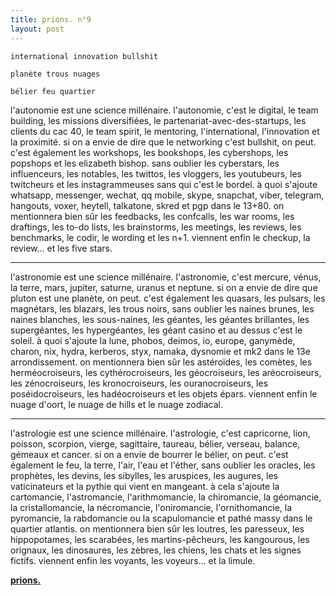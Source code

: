 ```yaml
---
title: prions. n°9
layout: post
---
```


`international innovation bullshit`

`planète trous nuages`

`bélier feu quartier`

l'autonomie est une science millénaire. l'autonomie, c'est le digital, le team building, les missions diversifiées, le partenariat-avec-des-startups, les clients du cac 40, le team spirit, le mentoring, l'international, l'innovation et la proximité. si on a envie de dire que le networking c'est bullshit, on peut. c'est également les workshops, les bookshops, les cybershops, les popshops et les elizabeth bishop. sans oublier les cyberstars, les influenceurs, les notables, les twittos, les vloggers, les youtubeurs, les twitcheurs et les instagrammeuses sans qui c'est le bordel. à quoi s'ajoute whatsapp, messenger, wechat, qq mobile, skype, snapchat, viber, telegram, hangouts, voxer, heytell, talkatone, skred et pgp dans le 13+80. on mentionnera bien sûr les feedbacks, les confcalls, les war rooms, les draftings, les to-do lists, les brainstorms, les meetings, les reviews, les benchmarks, le codir, le wording et les n+1. viennent enfin le checkup, la review... et les five stars.

---

l'astronomie est une science millénaire. l'astronomie, c'est mercure, vénus, la terre, mars, jupiter, saturne, uranus et neptune. si on a envie de dire que pluton est une planète, on peut. c'est également les quasars, les pulsars, les magnétars, les blazars, les trous noirs, sans oublier les naines brunes, les naines blanches, les sous-naines, les géantes, les géantes brillantes, les supergéantes, les hypergéantes, les géant casino et au dessus c'est le soleil. à quoi s'ajoute la lune, phobos, deimos, io, europe, ganymède, charon, nix, hydra, kerberos, styx, namaka, dysnomie et mk2 dans le 13e arrondissement. on mentionnera bien sûr les astéroïdes, les comètes, les herméocroiseurs, les cythérocroiseurs, les géocroiseurs, les aréocroiseurs, les zénocroiseurs, les kronocroiseurs, les ouranocroiseurs, les poséidocroiseurs, les hadéocroiseurs et les objets épars. viennent enfin le nuage d'oort, le nuage de hills et le nuage zodiacal.

---

l'astrologie est une science millénaire. l'astrologie, c'est capricorne, lion, poisson, scorpion, vierge, sagittaire, taureau, bélier, verseau, balance, gémeaux et cancer. si on a envie de bourrer le bélier, on peut. c'est également le feu, la terre, l'air, l'eau et l'éther, sans oublier les oracles, les prophètes, les devins, les sibylles, les aruspices, les augures, les vaticinateurs et la pythie qui vient en mangeant. à cela s'ajoute la cartomancie, l'astromancie, l'arithmomancie, la chiromancie, la géomancie, la cristallomancie, la nécromancie, l'oniromancie, l'ornithomancie, la pyromancie, la rabdomancie ou la scapulomancie et pathé massy dans le quartier atlantis. on mentionnera bien sûr les loutres, les paresseux, les hippopotames, les scarabées, les martins-pêcheurs, les kangourous, les orignaux, les dinosaures, les zèbres, les chiens, les chats et les signes fictifs. viennent enfin les voyants, les voyeurs... et la limule.

[**prions.**](../prions.html)
